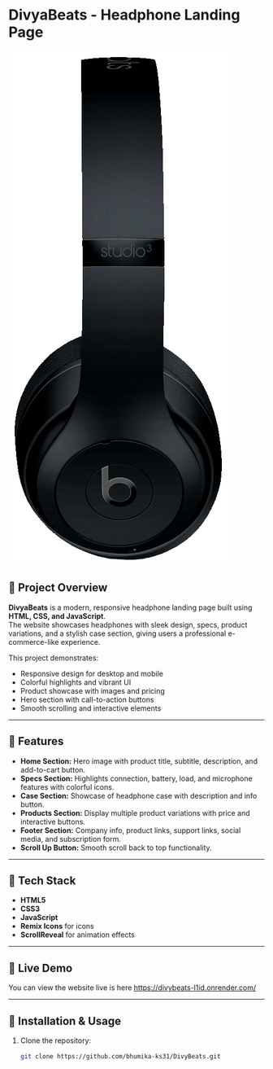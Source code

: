 # DivyaBeats - Headphone Landing Page

![DivyaBeats Banner](assets/img/home.png)

## 🔹 Project Overview
**DivyaBeats** is a modern, responsive headphone landing page built using **HTML, CSS, and JavaScript**.  
The website showcases headphones with sleek design, specs, product variations, and a stylish case section, giving users a professional e-commerce-like experience.

This project demonstrates:
- Responsive design for desktop and mobile
- Colorful highlights and vibrant UI
- Product showcase with images and pricing
- Hero section with call-to-action buttons
- Smooth scrolling and interactive elements

---

## 🔹 Features
- **Home Section:** Hero image with product title, subtitle, description, and add-to-cart button.  
- **Specs Section:** Highlights connection, battery, load, and microphone features with colorful icons.  
- **Case Section:** Showcase of headphone case with description and info button.  
- **Products Section:** Display multiple product variations with price and interactive buttons.  
- **Footer Section:** Company info, product links, support links, social media, and subscription form.  
- **Scroll Up Button:** Smooth scroll back to top functionality.

---

## 🔹 Tech Stack
- **HTML5**
- **CSS3**
- **JavaScript**
- **Remix Icons** for icons
- **ScrollReveal** for animation effects

---

## 🔹 Live Demo
You can view the website live is here https://divybeats-l1id.onrender.com/

---

## 🔹 Installation & Usage
1. Clone the repository:
   ```bash
   git clone https://github.com/bhumika-ks31/DivyBeats.git
